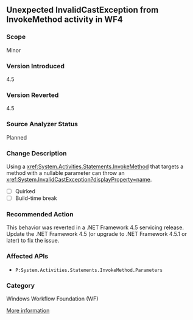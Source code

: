 ## Unexpected InvalidCastException from InvokeMethod activity in WF4

### Scope
Minor

### Version Introduced
4.5

### Version Reverted
4.5

### Source Analyzer Status
Planned

### Change Description

Using a
<xref:System.Activities.Statements.InvokeMethod> that
targets a method with a nullable parameter can throw an
<xref:System.InvalidCastException?displayProperty=name>.

- [ ] Quirked
- [ ] Build-time break

### Recommended Action

This behavior was reverted in a .NET Framework 4.5 servicing release. Update the .NET Framework 4.5 (or upgrade to .NET Framework 4.5.1 or later) to
fix the issue.

### Affected APIs
* `P:System.Activities.Statements.InvokeMethod.Parameters`

### Category
Windows Workflow Foundation (WF)

[More information](http://connect.microsoft.com/VisualStudio/feedback/details/758736/unexpected-invalidcastexception-from-invokemethod-activity-in-wf4-after-net-4-5-install)

<!--
    ### Notes
    Activities can be defined in xaml (as well as programmatically), so it will be good to create a non-code analyzer to identify those. See the repro in the linked bug for an example.
-->

<!-- breaking change id: 88 -->
